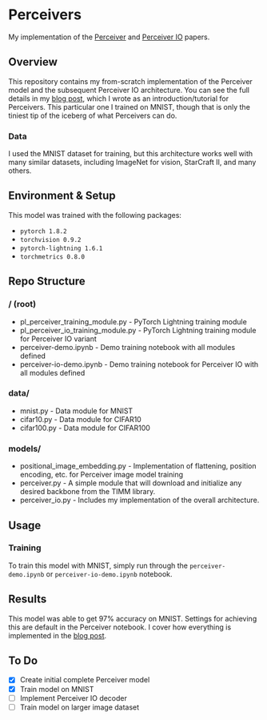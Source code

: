 # Perceivers
My implementation of the [Perceiver](https://arxiv.org/abs/2103.03206) and [Perceiver IO](https://arxiv.org/abs/2107.14795) papers.

## Overview
This repository contains my from-scratch implementation of the Perceiver model and the subsequent Perceiver IO architecture. You can see the full details in my [blog post](https://medium.com/@curttigges/the-annotated-perceiver-74752113eefb), which I wrote as an introduction/tutorial for Perceivers. This particular one I trained on MNIST, though that is only the tiniest tip of the iceberg of what Perceivers can do.


### Data
I used the MNIST dataset for training, but this architecture works well with many similar datasets, including ImageNet for vision, StarCraft II, and many others.

## Environment & Setup
This model was trained with the following packages:
- `pytorch 1.8.2`
- `torchvision 0.9.2`
- `pytorch-lightning 1.6.1`
- `torchmetrics 0.8.0`

## Repo Structure
### / (root)
- pl_perceiver_training_module.py - PyTorch Lightning training module
- pl_perceiver_io_training_module.py - PyTorch Lightning training module for Perceiver IO variant
- perceiver-demo.ipynb - Demo training notebook with all modules defined 
- perceiver-io-demo.ipynb - Demo training notebook for Perceiver IO with all modules defined

### data/
- mnist.py - Data module for MNIST
- cifar10.py - Data module for CIFAR10
- cifar100.py - Data module for CIFAR100

### models/
- positional_image_embedding.py - Implementation of flattening, position encoding, etc. for Perceiver image model training
- perceiver.py - A simple module that will download and initialize any desired backbone from the TIMM library.
- perceiver_io.py - Includes my implementation of the overall architecture.

## Usage
### Training
To train this model with MNIST, simply run through the `perceiver-demo.ipynb` or `perceiver-io-demo.ipynb` notebook.

## Results
This model was able to get 97% accuracy on MNIST. Settings for achieving this are default in the Perceiver notebook. I cover how everything is implemented in the [blog post](https://medium.com/@curttigges/the-annotated-perceiver-74752113eefb).

## To Do
- [x] Create initial complete Perceiver model
- [x] Train model on MNIST
- [ ] Implement Perceiver IO decoder
- [ ] Train model on larger image dataset
